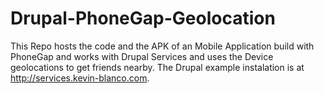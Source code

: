Drupal-PhoneGap-Geolocation
===========================

This Repo hosts the code and the APK of an Mobile Application build with PhoneGap and works with Drupal Services and uses the Device geolocations to get friends nearby. The Drupal example instalation is at http://services.kevin-blanco.com.